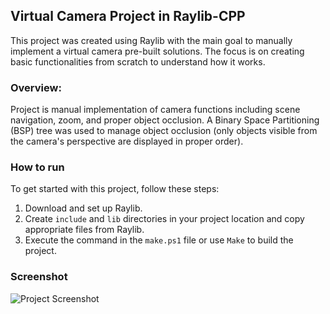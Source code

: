 ## Virtual Camera Project in Raylib-CPP

This project was created using Raylib with the main goal to manually implement a virtual camera pre-built solutions. The focus is on creating basic functionalities from scratch to understand how it works.

### Overview:
Project is manual implementation of camera functions including scene navigation, zoom, and proper object occlusion. A Binary Space Partitioning (BSP) tree was used to manage object occlusion (only objects visible from the camera's perspective are displayed in proper order).

### How to run

To get started with this project, follow these steps:
1. Download and set up Raylib.
2. Create `include` and `lib` directories in your project location and copy appropriate files from Raylib.
3. Execute the command in the `make.ps1` file or use `Make` to build the project.

### Screenshot

![Project Screenshot](imgs/screenshot.gif)
